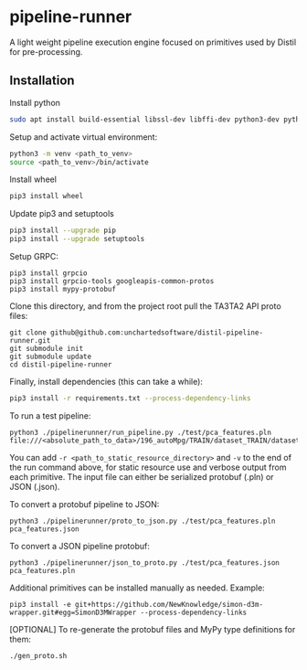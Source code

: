 # pipeline-runner

A light weight pipeline execution engine focused on primitives used by Distil for pre-processing.

## Installation


Install python

```bash
sudo apt install build-essential libssl-dev libffi-dev python3-dev python3-pip python3-venv
```

Setup and activate virtual environment:

```bash
python3 -m venv <path_to_venv>
source <path_to_venv>/bin/activate
```

Install wheel

```bash
pip3 install wheel
```
Update pip3 and setuptools

```bash
pip3 install --upgrade pip
pip3 install --upgrade setuptools
```

Setup GRPC:

```shell
pip3 install grpcio
pip3 install grpcio-tools googleapis-common-protos
pip3 install mypy-protobuf
```
Clone this directory, and from the project root pull the TA3TA2 API proto files:

```shell
git clone github@github.com:unchartedsoftware/distil-pipeline-runner.git
git submodule init
git submodule update
cd distil-pipeline-runner
```

Finally, install dependencies (this can take a while):

```bash
pip3 install -r requirements.txt --process-dependency-links
```

To run a test pipeline:

```shell
python3 ./pipelinerunner/run_pipeline.py ./test/pca_features.pln file:///<absolute_path_to_data>/196_autoMpg/TRAIN/dataset_TRAIN/datasetDoc.json
```

You can add `-r <path_to_static_resource_directory>` and `-v` to the end of the run command above, for static resource use and verbose output from each primitive.  The input file can either be serialized protobuf (.pln) or JSON (.json).

To convert a protobuf pipeline to JSON:

```shell
python3 ./pipelinerunner/proto_to_json.py ./test/pca_features.pln pca_features.json
```

To convert a JSON pipeline protobuf:

```shell
python3 ./pipelinerunner/json_to_proto.py ./test/pca_features.json pca_features.pln
```

Additional primitives can be installed manually as needed. Example:

```shell
pip3 install -e git+https://github.com/NewKnowledge/simon-d3m-wrapper.git#egg=SimonD3MWrapper --process-dependency-links
```

[OPTIONAL] To re-generate the protobuf files and MyPy type definitions for them:

```shell
./gen_proto.sh
```

